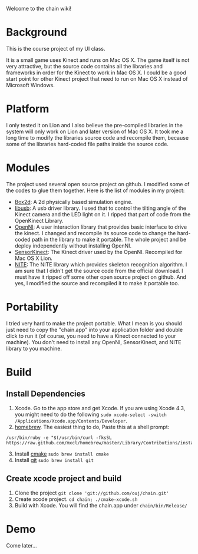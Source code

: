 Welcome to the chain wiki!

Background
==========
This is the course project of my UI class. 

It is a small game uses Kinect and runs on Mac OS X. The game itself is not very attractive, but the source code contains all the libraries and frameworks in order for the Kinect to work in Mac OS X. I could be a good start point for other Kinect project that need to run on Mac OS X instead of Microsoft Windows. 

Platform
========
I only tested it on Lion and I also believe the pre-compiled libraries in the system will only work on Lion and later version of Mac OS X. It took me a long time to modify the libraries source code and recompile them, because some of the libraries hard-coded file paths inside the source code.

Modules
=======
The project used several open source project on github. I modified some of the codes to glue them together. Here is the list of modules in my project:

* [Box2d](http://box2d.org/): A 2d physically based simulation engine.
* [libusb](http://www.libusb.org/): A usb driver library. I used that to control the tilting angle of the Kinect camera and the LED light on it. I ripped that part of code from the OpenKinect Library.
* [OpenNI](https://github.com/OpenNI/OpenNI): A user interaction library that provides basic interface to drive the kinect. I changed and recompile its source code to change the hard-coded path in the library to make it portable. The whole project and be deploy independently without installing OpenNI.
* [SensorKinect](https://github.com/avin2/SensorKinect): The Kinect driver used by the OpenNI. Recompiled for Mac OS X Lion.
* [NITE](http://www.openni.org/downloadfiles/openni-compliant-middleware-binaries/33-latest-unstable): The NITE library which provides skeleton recognition algorithm. I am sure that I didn't get the source code from the official download. I must have it ripped off some other open source project on github. And yes, I modified the source and recompiled it to make it portable too.

Portability
===========
I tried very hard to make the project portable. What I mean is you should just need to copy the "chain.app" into your application folder and double click to run it (of course, you need to have a Kinect connected to your machine). You don't need to install any OpenNI, SensorKinect, and NITE library to you machine.

Build
=====
## Install Dependencies
1. Xcode. Go to the app store and get Xcode. If you are using Xcode 4.3, you might need to do the following `sudo xcode-select -switch /Applications/Xcode.app/Contents/Developer`.
2. [homebrew](http://mxcl.github.com/homebrew/). The easiest thing to do, Paste this at a shell prompt:
```
/usr/bin/ruby -e "$(/usr/bin/curl -fksSL https://raw.github.com/mxcl/homebrew/master/Library/Contributions/install_homebrew.rb)"
```
3. Install [cmake](http://www.cmake.org/) `sudo brew install cmake`
4. Install [git](git-scm.com/) `sudo brew install git`

## Create xcode project and build
1. Clone the project `git clone 'git://github.com/ouj/chain.git'`
2. Create xcode project. `cd chain; ./cmake-xcode.sh`
3. Build with Xcode. You will find the chain.app under `chain/bin/Release/`

## 
Demo
====
Come later...

